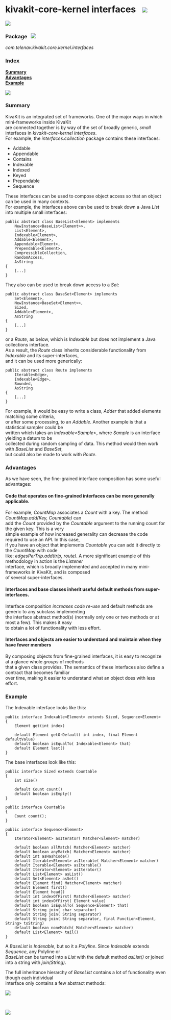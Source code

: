 # kivakit-core-kernel interfaces &nbsp; ![](https://telenav.github.io/telenav-assets/images/icons/gears-40.png)

![](https://telenav.github.io/telenav-assets/images/separators/horizontal-line.png)

### Package &nbsp; ![](https://telenav.github.io/telenav-assets/images/icons/box-24.png)

*com.telenav.kivakit.core.kernel.interfaces*

### Index

[**Summary**](#summary)  
[**Advantages**](#advantages)  
[**Example**](#example)

![](https://telenav.github.io/telenav-assets/images/separators/horizontal-line.png)

### Summary <a name="summary"></a>

KivaKit is an integrated set of frameworks. One of the major ways in which mini-frameworks inside KivaKit  
are connected together is by way of the set of broadly generic, *small* interfaces in *kivakit-core-kernel interfaces*.  
For example, the *interfaces.collection* package contains these interfaces:

* Addable
* Appendable
* Contains
* Indexable
* Indexed
* Keyed
* Prependable
* Sequence

These interfaces can be used to compose object access so that an object can be used in many contexts.  
For example, the interfaces above can be used to break down a Java *List* into multiple small interfaces:

    public abstract class BaseList<Element> implements
        NewInstance<BaseList<Element>>,
        List<Element>,
        Indexable<Element>,
        Addable<Element>,
        Appendable<Element>,
        Prependable<Element>,
        CompressibleCollection,
        RandomAccess,
        AsString
    {
        [...]
    }

They also can be used to break down access to a *Set*:

    public abstract class BaseSet<Element> implements
        Set<Element>,
        NewInstance<BaseSet<Element>>,
        Sized,
        Addable<Element>,
        AsString
    {
        [...]
    }

or a *Route*, as below, which is *Indexable* but does not implement a Java collections interface.  
As a result, the *Route* class inherits considerable functionality from *Indexable* and its super-interfaces,  
and it can be used more generically:

    public abstract class Route implements 
        Iterable<Edge>, 
        Indexable<Edge>,
        Bounded, 
        AsString
    {
        [...]
    }

For example, it would be easy to write a class, *Adder* that added elements matching some criteria,   
or after some processing, to an *Addable*. Another example is that a statistical sampler could be  
written which takes an *Indexable&lt;Sample&gt;*, where *Sample* is an interface yielding a datum to be  
collected during random sampling of data. This method would then work with *BaseList* and *BaseSet*,  
but could also be made to work with *Route*.

### Advantages <a name="advantages"></a>

As we have seen, the fine-grained interface composition has some useful advantages:

#### Code that operates on fine-grained interfaces can be more generally applicable.

For example, *CountMap* associates a *Count* with a key. The method *CountMap.add(Key, Countable)* can  
add the *Count* provided by the *Countable* argument to the running count for the given key. This is a very  
simple example of how increased generality can decrease the code required to use an API. In this case,  
if you have an object that implements *Countable* you can add it directly to the *CountMap* with code  
like: *edgesPerTrip.add(trip, route)*. A more significant example of this methodology in action is the *Listener*  
interface, which is broadly implemented and accepted in many mini-frameworks in KivaKit, and is composed   
of several super-interfaces.

#### Interfaces and base classes inherit useful default methods from super-interfaces.

Interface composition *increases code re-use* and default methods are generic to any subclass implementing  
the interface abstract method(s) (normally only one or two methods or at most a few). This makes it easy  
to obtain a lot of functionality with less effort.

#### Interfaces and objects are easier to understand and maintain when they have fewer members

By composing objects from fine-grained interfaces, it is easy to recognize at a glance whole *groups* of methods  
that a given class provides. The semantics of these interfaces also define a contract that becomes familiar  
over time, making it easier to understand what an object does with less effort.

### Example <a name="example"></a>

The Indexable interface looks like this:

    public interface Indexable<Element> extends Sized, Sequence<Element>
    {
        Element get(int index)

        default Element getOrDefault( int index, final Element defaultValue)
        default boolean isEqualTo( Indexable<Element> that)
        default Element last()
    }

The base interfaces look like this:

    public interface Sized extends Countable
    {
        int size()

        default Count count()
        default boolean isEmpty()
    } 

    public interface Countable
    {
        Count count();
    }

    public interface Sequence<Element>
    {
        Iterator<Element> asIterator( Matcher<Element> matcher)

        default boolean allMatch( Matcher<Element> matcher)
        default boolean anyMatch( Matcher<Element> matcher)
        default int asHashCode()
        default Iterable<Element> asIterable( Matcher<Element> matcher)
        default Iterable<Element> asIterable()
        default Iterator<Element> asIterator()
        default List<Element> asList()
        default Set<Element> asSet()
        default Element find( Matcher<Element> matcher)
        default Element first()
        default Element head()
        default int indexOfFirst( Matcher<Element> matcher)
        default int indexOfFirst( Element value)
        default boolean isEqualTo( Sequence<Element> that)
        default String join( char separator)
        default String join( String separator)
        default String join( String separator, final Function<Element, String> toString)
        default boolean noneMatch( Matcher<Element> matcher)
        default List<Element> tail()
    }

A *BaseList* is *Indexable*, but so it a *Polyline*. Since *Indexable* extends *Sequence*, any Polyline or  
*BaseList* can be turned into a *List* with the default method *asList()* or joined into a string with *join(String)*.

The full inheritance hierarchy of *BaseList* contains a lot of functionality even though each individual  
interface only contains a few abstract methods:

![](../documentation/diagrams/diagram-example-base-list.svg)

<br/>

![](https://telenav.github.io/telenav-assets/images/separators/horizontal-line.png)
